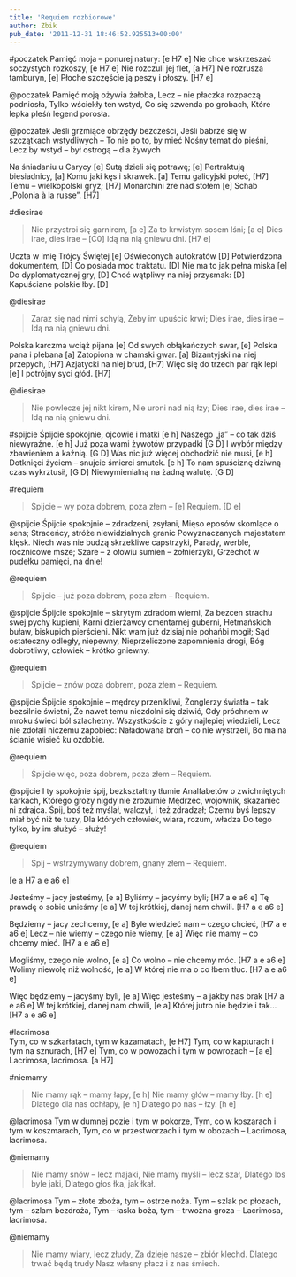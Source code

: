 ```yaml
---
title: 'Requiem rozbiorowe'
author: Zbik
pub_date: '2011-12-31 18:46:52.925513+00:00'
---
```


#poczatek
Pamięć moja – ponurej natury: [e H7 e]
Nie chce wskrzeszać soczystych rozkoszy, [e H7 e]
Nie rozczuli jej flet, [a H7]
Nie rozrusza tamburyn, [e]
Płoche szczęście ją peszy i płoszy. [H7 e]

@poczatek
Pamięć moją ożywia żałoba,
Lecz – nie płaczka rozpaczą podniosła,
Tylko wściekły ten wstyd,
Co się szwenda po grobach,
Które lepka pleśń legend porosła.

@poczatek
Jeśli grzmiące obrzędy bezcześci,
Jeśli babrze się w szczątkach wstydliwych –
To nie po to, by mieć
Nośny temat do pieśni,
Lecz by wstyd – był ostrogą – dla żywych

Na śniadaniu u Carycy [e]
Sutą dzieli się potrawę; [e]
Pertraktują biesiadnicy, [a]
Komu jaki kęs i skrawek. [a]
Temu galicyjski połeć, [H7]
Temu – wielkopolski gryz; [H7]
Monarchini żre nad stołem [e]
Schab „Polonia à la russe”. [H7]

#diesirae
>Nie przystroi się garnirem, [a e]
>Za to krwistym sosem lśni; [a e]
>Dies irae, dies irae – [C0] 
>Idą na nią gniewu dni. [H7 e]

Uczta w imię Trójcy Świętej [e]
Oświeconych autokratów [D]
Potwierdzona dokumentem, [D]
Co posiada moc traktatu. [D]
Nie ma to jak pełna miska [e]
Do dyplomatycznej gry, [D]
Choć wątpliwy na niej przysmak: [D]
Kapuściane polskie łby. [D]

@diesirae
>Zaraz się nad nimi schylą,
>Żeby im upuścić krwi;
>Dies irae, dies irae –
>Idą na nią gniewu dni.

Polska karczma wciąż pijana [e]
Od swych obłąkańczych swar, [e]
Polska pana i plebana [a]
Zatopiona w chamski gwar. [a]
Bizantyjski na niej przepych, [H7]
Azjatycki na niej brud, [H7]
Więc się do trzech par rąk lepi [e]
I potrójny syci głód. [H7]

@diesirae
>Nie powlecze jej nikt kirem,
>Nie uroni nad nią łzy;
>Dies irae, dies irae –
>Idą na nią gniewu dni.

#spijcie
Śpijcie spokojnie, ojcowie i matki [e h]
Naszego „ja” – co tak dziś niewyraźne. [e h]
Już poza wami żywotów przypadki [G D]
I wybór między zbawieniem a kaźnią. [G D]
Was nic już więcej obchodzić nie musi, [e h]
Dotknięci życiem – snujcie śmierci smutek. [e h]
To nam spuściznę dziwną czas wykrztusił, [G D]
Niewymienialną na żadną walutę. [G D]

#requiem
>Śpijcie – wy poza dobrem, poza złem – [e]
>Requiem. [D e]

@spijcie
Śpijcie spokojnie – zdradzeni, zsyłani,
Mięso eposów skomlące o sens;
Straceńcy, stróże niewidzialnych granic
Powyznaczanych majestatem klęsk.
Niech was nie budzą skrzekliwe capstrzyki,
Parady, werble, rocznicowe msze;
Szare – z ołowiu sumień – żołnierzyki,
Grzechot w pudełku pamięci, na dnie!

@requiem
>Śpijcie – już poza dobrem, poza złem – 
>Requiem.

@spijcie
Śpijcie spokojnie – skrytym zdradom wierni,
Za bezcen strachu swej pychy kupieni,
Karni dzierżawcy cmentarnej guberni,
Hetmańskich buław, biskupich pierścieni.
Nikt wam już dzisiaj nie pohańbi mogił;
Sąd ostateczny odległy, niepewny,
Nieprzeliczone zapomnienia drogi,
Bóg dobrotliwy, człowiek – krótko gniewny.

@requiem
>Śpijcie – znów poza dobrem, poza złem –
>Requiem.

@spijcie
Śpijcie spokojnie – mędrcy przenikliwi,
Żonglerzy światła – tak bezsilnie świetni,
Że nawet temu niezdolni się dziwić,
Gdy próchnem w mroku świeci ból szlachetny.
Wszystkoście z góry najlepiej wiedzieli,
Lecz nie zdołali niczemu zapobiec:
Naładowana broń – co nie wystrzeli,
Bo ma na ścianie wisieć ku ozdobie.

@requiem
>Śpijcie więc, poza dobrem, poza złem –
>Requiem.

@spijcie
I ty spokojnie śpij, bezkształtny tłumie
Analfabetów o zwichniętych karkach,
Którego grozy nigdy nie zrozumie
Mędrzec, wojownik, skazaniec ni zdrajca.
Śpij, boś też myślał, walczył, i też zdradzał;
Czemu byś lepszy miał być niż te tuzy,
Dla których człowiek, wiara, rozum, władza
Do tego tylko, by im służyć – służy!

@requiem
>Śpij – wstrzymywany dobrem, gnany złem –
>Requiem.

[e a H7 a e a6 e]

Jesteśmy – jacy jesteśmy, [e a]
Byliśmy – jacyśmy byli; [H7 a e a6 e]
Tę prawdę o sobie unieśmy [e a]
W tej krótkiej, danej nam chwili. [H7 a e a6 e]

Będziemy – jacy zechcemy, [e a]
Byle wiedzieć nam – czego chcieć, [H7 a e a6 e]
Lecz – nie wiemy – czego nie wiemy, [e a]
Więc nie mamy – co chcemy mieć. [H7 a e a6 e]

Mogliśmy, czego nie wolno, [e a]
Co wolno – nie chcemy móc. [H7 a e a6 e]
Wolimy niewolę niż wolność, [e a]
W której nie ma o co łbem tłuc. [H7 a e a6 e]

Więc będziemy – jacyśmy byli, [e a]
Więc jesteśmy – a jakby nas brak [H7 a e a6 e]
W tej krótkiej, danej nam chwili, [e a]
Której jutro nie będzie i tak… [H7 a e a6 e]

#lacrimosa	
Tym, co w szkarłatach, tym w kazamatach, [e H7]
Tym, co w kapturach i tym na sznurach, [H7 e]
Tym, co w powozach i tym w powrozach – [a e]
Lacrimosa, lacrimosa. [a H7]

#niemamy
>Nie mamy rąk – mamy łapy, [e h]
>Nie mamy głów – mamy łby. [h e]
>Dlatego dla nas ochłapy, [e h]
>Dlatego po nas – łzy. [h e]

@lacrimosa
Tym w dumnej pozie i tym w pokorze,
Tym, co w koszarach i tym w koszmarach,
Tym, co w przestworzach i tym w obozach –
Lacrimosa, lacrimosa.

@niemamy
>Nie mamy snów – lecz majaki,
>Nie mamy myśli – lecz szał,
>Dlatego los byle jaki,
>Dlatego głos łka, jak łkał.

@lacrimosa
Tym – złote zboża, tym – ostrze noża.
Tym – szlak po płozach, tym – szlam bezdroża,
Tym – łaska boża, tym – trwożna groza –
Lacrimosa, lacrimosa.

@niemamy
>Nie mamy wiary, lecz złudy,
>Za dzieje nasze – zbiór klechd.
>Dlatego trwać będą trudy
>Nasz własny płacz i z nas śmiech.